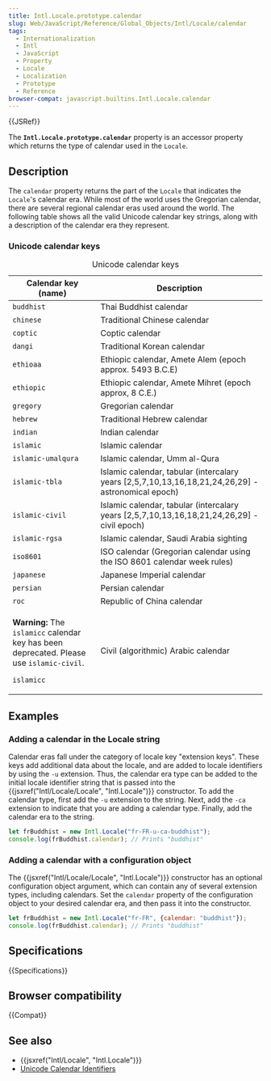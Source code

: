 ```yaml
---
title: Intl.Locale.prototype.calendar
slug: Web/JavaScript/Reference/Global_Objects/Intl/Locale/calendar
tags:
  - Internationalization
  - Intl
  - JavaScript
  - Property
  - Locale
  - Localization
  - Prototype
  - Reference
browser-compat: javascript.builtins.Intl.Locale.calendar
---
```

{{JSRef}}

The **`Intl.Locale.prototype.calendar`** property is an accessor property which
returns the type of calendar used in the `Locale`.

## Description

The `calendar` property returns the part of the `Locale` that indicates the
`Locale`'s calendar era. While most of the world uses the Gregorian calendar,
there are several regional calendar eras used around the world. The following
table shows all the valid Unicode calendar key strings, along with a description
of the calendar era they represent.

### Unicode calendar keys

<table class="standard-table">
  <caption>
    Unicode calendar keys
  </caption>
  <thead>
    <tr>
      <th scope="col">Calendar key (name)</th>
      <th scope="col">Description</th>
    </tr>
  </thead>
  <tbody>
    <tr>
      <td><code>buddhist</code></td>
      <td>Thai Buddhist calendar</td>
    </tr>
    <tr>
      <td><code>chinese</code></td>
      <td>Traditional Chinese calendar</td>
    </tr>
    <tr>
      <td><code>coptic</code></td>
      <td>Coptic calendar</td>
    </tr>
    <tr>
      <td><code>dangi</code></td>
      <td>Traditional Korean calendar</td>
    </tr>
    <tr>
      <td><code>ethioaa</code></td>
      <td>Ethiopic calendar, Amete Alem (epoch approx. 5493 B.C.E)</td>
    </tr>
    <tr>
      <td><code>ethiopic</code></td>
      <td>Ethiopic calendar, Amete Mihret (epoch approx, 8 C.E.)</td>
    </tr>
    <tr>
      <td><code>gregory</code></td>
      <td>Gregorian calendar</td>
    </tr>
    <tr>
      <td><code>hebrew</code></td>
      <td>Traditional Hebrew calendar</td>
    </tr>
    <tr>
      <td><code>indian</code></td>
      <td>Indian calendar</td>
    </tr>
    <tr>
      <td><code>islamic</code></td>
      <td>Islamic calendar</td>
    </tr>
    <tr>
      <td><code>islamic-umalqura</code></td>
      <td>Islamic calendar, Umm al-Qura</td>
    </tr>
    <tr>
      <td><code>islamic-tbla</code></td>
      <td>
        Islamic calendar, tabular (intercalary years
        [2,5,7,10,13,16,18,21,24,26,29] - astronomical epoch)
      </td>
    </tr>
    <tr>
      <td><code>islamic-civil</code></td>
      <td>
        Islamic calendar, tabular (intercalary years
        [2,5,7,10,13,16,18,21,24,26,29] - civil epoch)
      </td>
    </tr>
    <tr>
      <td><code>islamic-rgsa</code></td>
      <td>Islamic calendar, Saudi Arabia sighting</td>
    </tr>
    <tr>
      <td><code>iso8601</code></td>
      <td>
        ISO calendar (Gregorian calendar using the ISO 8601 calendar week rules)
      </td>
    </tr>
    <tr>
      <td><code>japanese</code></td>
      <td>Japanese Imperial calendar</td>
    </tr>
    <tr>
      <td><code>persian</code></td>
      <td>Persian calendar</td>
    </tr>
    <tr>
      <td><code>roc</code></td>
      <td>Republic of China calendar</td>
    </tr>
    <tr>
      <td>
        <div class="notecard warning">
          <p>
            <strong>Warning:</strong> The <code>islamicc</code> calendar key has
            been deprecated. Please use <code>islamic-civil</code>.
          </p>
        </div>
        <p><code>islamicc</code></p>
      </td>
      <td>Civil (algorithmic) Arabic calendar</td>
    </tr>
  </tbody>
</table>

## Examples

### Adding a calendar in the Locale string

Calendar eras fall under the category of locale key "extension keys". These keys
add additional data about the locale, and are added to locale identifiers by
using the `-u` extension. Thus, the calendar era type can be added to the
initial locale identifier string that is passed into the
{{jsxref("Intl/Locale/Locale", "Intl.Locale")}} constructor. To
add the calendar type, first add the `-u` extension to the string. Next, add the
`-ca` extension to indicate that you are adding a calendar type. Finally, add
the calendar era to the string.

```js
let frBuddhist = new Intl.Locale("fr-FR-u-ca-buddhist");
console.log(frBuddhist.calendar); // Prints "buddhist"
```

### Adding a calendar with a configuration object

The {{jsxref("Intl/Locale/Locale", "Intl.Locale")}} constructor
has an optional configuration object argument, which can contain any of several
extension types, including calendars. Set the `calendar` property of the
configuration object to your desired calendar era, and then pass it into the
constructor.

```js
let frBuddhist = new Intl.Locale("fr-FR", {calendar: "buddhist"});
console.log(frBuddhist.calendar); // Prints "buddhist"
```

## Specifications

{{Specifications}}

## Browser compatibility

{{Compat}}

## See also

*   {{jsxref("Intl/Locale", "Intl.Locale")}}
*   [Unicode Calendar Identifiers](https://www.unicode.org/reports/tr35/#UnicodeCalendarIdentifier)
